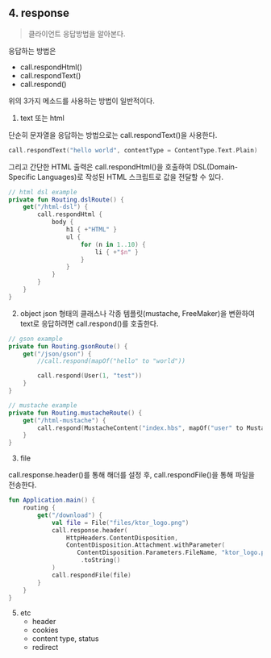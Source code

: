 ## 4. response
> 클라이언트 응답방법을 알아본다.  

응답하는 방법은 
- call.respondHtml()
- call.respondText()
- call.respond()

위의 3가지 메소드를 사용하는 방법이 일반적이다.

1. text 또는 html

단순히 문자열을 응답하는 방법으로는 call.respondText()을 사용한다.

~~~kotlin
call.respondText("hello world", contentType = ContentType.Text.Plain)
~~~   

그리고 간단한 HTML 출력은 call.respondHtml()을 호출하여 DSL(Domain-Specific Languages)로 작성된 HTML 스크립트로 값을 전달할 수 있다. 

~~~kotlin
// html dsl example
private fun Routing.dslRoute() {
    get("/html-dsl") {
        call.respondHtml {
            body {
                h1 { +"HTML" }
                ul {
                    for (n in 1..10) {
                        li { +"$n" }
                    }
                }
            }
        }
    }
}
~~~

2. object
json 형태의 클래스나 각종 템플릿(mustache, FreeMaker)을 변환하여 text로 응답하려면 call.respond()를 호출한다.   


~~~kotlin
// gson example
private fun Routing.gsonRoute() {
    get("/json/gson") {
        //call.respond(mapOf("hello" to "world"))

        call.respond(User(1, "test"))
    }
}

// mustache example
private fun Routing.mustacheRoute() {
    get("/html-mustache") {
        call.respond(MustacheContent("index.hbs", mapOf("user" to MustacheUser(1, "user1"))))
    }
}
~~~

3. file 
   
call.response.header()를 통해 해더를 설정 후, call.respondFile()을 통해 파일을 전송한다.   
~~~kotlin
fun Application.main() {
    routing {
        get("/download") {
            val file = File("files/ktor_logo.png")
            call.response.header(
                HttpHeaders.ContentDisposition,
                ContentDisposition.Attachment.withParameter(
                   ContentDisposition.Parameters.FileName, "ktor_logo.png")
                    .toString()
            )
            call.respondFile(file)
        }
    }
}
~~~
5. etc 
   - header
   - cookies
   - content type, status
   - redirect
   

   
